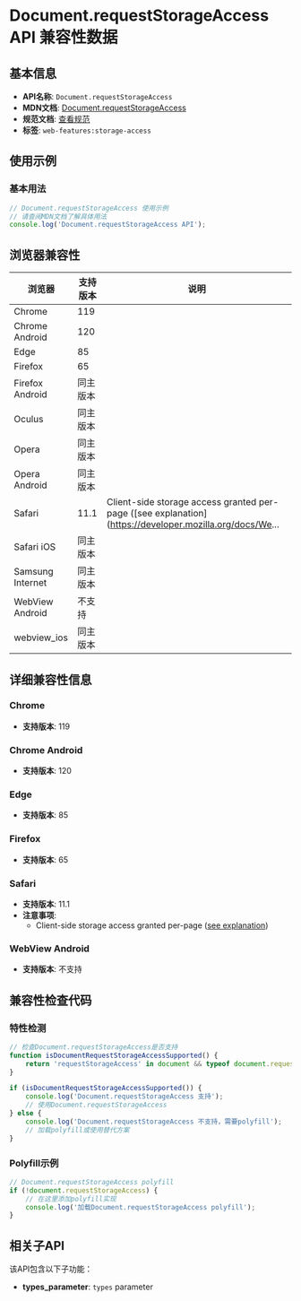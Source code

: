 # Document.requestStorageAccess API 兼容性数据

## 基本信息

- **API名称**: `Document.requestStorageAccess`
- **MDN文档**: [Document.requestStorageAccess](https://developer.mozilla.org/docs/Web/API/Document/requestStorageAccess)
- **规范文档**: [查看规范](https://privacycg.github.io/storage-access/#dom-document-requeststorageaccess)
- **标签**: `web-features:storage-access`

## 使用示例

### 基本用法

```javascript
// Document.requestStorageAccess 使用示例
// 请查阅MDN文档了解具体用法
console.log('Document.requestStorageAccess API');
```

## 浏览器兼容性

| 浏览器 | 支持版本 | 说明 |
|--------|----------|------|
| Chrome | 119 |  |
| Chrome Android | 120 |  |
| Edge | 85 |  |
| Firefox | 65 |  |
| Firefox Android | 同主版本 |  |
| Oculus | 同主版本 |  |
| Opera | 同主版本 |  |
| Opera Android | 同主版本 |  |
| Safari | 11.1 | Client-side storage access granted per-page ([see explanation](https://developer.mozilla.org/docs/We... |
| Safari iOS | 同主版本 |  |
| Samsung Internet | 同主版本 |  |
| WebView Android | 不支持 |  |
| webview_ios | 同主版本 |  |

## 详细兼容性信息

### Chrome

- **支持版本**: 119

### Chrome Android

- **支持版本**: 120

### Edge

- **支持版本**: 85

### Firefox

- **支持版本**: 65

### Safari

- **支持版本**: 11.1
- **注意事项**:
  - Client-side storage access granted per-page ([see explanation](https://developer.mozilla.org/docs/Web/API/Storage_Access_API#how_it_works))

### WebView Android

- **支持版本**: 不支持

## 兼容性检查代码

### 特性检测

```javascript
// 检查Document.requestStorageAccess是否支持
function isDocumentRequestStorageAccessSupported() {
    return 'requestStorageAccess' in document && typeof document.requestStorageAccess === 'function';
}

if (isDocumentRequestStorageAccessSupported()) {
    console.log('Document.requestStorageAccess 支持');
    // 使用Document.requestStorageAccess
} else {
    console.log('Document.requestStorageAccess 不支持，需要polyfill');
    // 加载polyfill或使用替代方案
}
```

### Polyfill示例

```javascript
// Document.requestStorageAccess polyfill
if (!document.requestStorageAccess) {
    // 在这里添加polyfill实现
    console.log('加载Document.requestStorageAccess polyfill');
}
```

## 相关子API

该API包含以下子功能：

- **types_parameter**: `types` parameter

